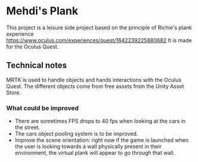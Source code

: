 # Mehdi's Plank

This project is a leisure side project based on the principle of Richie's plank experience https://www.oculus.com/experiences/quest/1642239225880682
It is made for the Oculus Quest.

## Technical notes

MRTK is used to handle objects and hands interactions with the Oculus Quest. The different objects come from free assets from the Unity Asset Store.

### What could be improved
- There are sometimes FPS drops to 40 fps when looking at the cars in the street.
- The cars object pooling system is to be improved.
- Improve the scene orientation: right now if the game is launched when the user is looking towards a wall physically present in their environment, the virtual plank will appear to go through that wall.